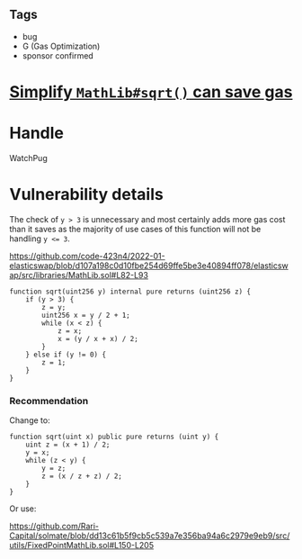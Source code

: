 ## Tags

- bug
- G (Gas Optimization)
- sponsor confirmed

# [Simplify `MathLib#sqrt()` can save gas](https://github.com/code-423n4/2022-01-elasticswap-findings/issues/147) 

# Handle

WatchPug


# Vulnerability details

The check of `y > 3` is unnecessary and most certainly adds more gas cost than it saves as the majority of use cases of this function will not be handling `y <= 3`.

https://github.com/code-423n4/2022-01-elasticswap/blob/d107a198c0d10fbe254d69ffe5be3e40894ff078/elasticswap/src/libraries/MathLib.sol#L82-L93

```solidity
function sqrt(uint256 y) internal pure returns (uint256 z) {
    if (y > 3) {
        z = y;
        uint256 x = y / 2 + 1;
        while (x < z) {
            z = x;
            x = (y / x + x) / 2;
        }
    } else if (y != 0) {
        z = 1;
    }
}
```


### Recommendation

Change to:

```solidity
function sqrt(uint x) public pure returns (uint y) {
    uint z = (x + 1) / 2;
    y = x;
    while (z < y) {
        y = z;
        z = (x / z + z) / 2;
    }
}
```

Or use:

https://github.com/Rari-Capital/solmate/blob/dd13c61b5f9cb5c539a7e356ba94a6c2979e9eb9/src/utils/FixedPointMathLib.sol#L150-L205


